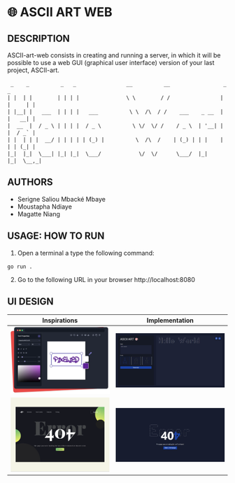 #   🌐 ASCII ART WEB
##  DESCRIPTION
ASCII-art-web consists in creating and running a server, in which it will be possible to use a web GUI (graphical user interface) version of your last project, ASCII-art.

```
 _    _          _   _                __          __                 _       _  
| |  | |        | | | |               \ \        / /                | |     | | 
| |__| |   ___  | | | |   ___          \ \  /\  / /    ___    _ __  | |   __| | 
|  __  |  / _ \ | | | |  / _ \          \ \/  \/ /    / _ \  | '__| | |  / _` | 
| |  | | |  __/ | | | | | (_) |          \  /\  /    | (_) | | |    | | | (_| | 
|_|  |_|  \___| |_| |_|  \___/            \/  \/      \___/  |_|    |_|  \__,_| 
```

##  AUTHORS
+   Serigne Saliou Mbacké Mbaye
+   Moustapha Ndiaye
+   Magatte Niang

##  USAGE: HOW TO RUN
1. Open a terminal a type the following command:
```
go run .
```
2. Go to the following URL in your browser
http://localhost:8080

##  UI DESIGN
|Inspirations|Implementation|
|-|-|
|![Home - Inspiration](static/img/home-inpiration.webp) | ![Home - Implementation](static/img/home-page.jpeg)|
|![Error - Inspiration](static/img/error-inpiration.webp) | ![Error - Implementation](static/img/error-page.jpeg)|